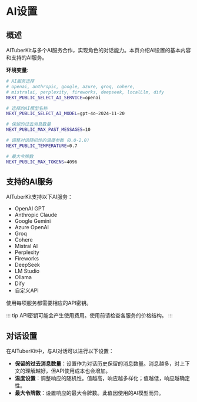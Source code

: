 # AI设置

## 概述

AITuberKit与多个AI服务合作，实现角色的对话能力。本页介绍AI设置的基本内容和支持的AI服务。

**环境变量**:

```bash
# AI服务选择
# openai, anthropic, google, azure, groq, cohere,
# mistralai, perplexity, fireworks, deepseek, localLlm, dify
NEXT_PUBLIC_SELECT_AI_SERVICE=openai

# 选择的AI模型名称
NEXT_PUBLIC_SELECT_AI_MODEL=gpt-4o-2024-11-20

# 保留的过去消息数量
NEXT_PUBLIC_MAX_PAST_MESSAGES=10

# 调整对话随机性的温度参数（0.0-2.0）
NEXT_PUBLIC_TEMPERATURE=0.7

# 最大令牌数
NEXT_PUBLIC_MAX_TOKENS=4096
```

## 支持的AI服务

AITuberKit支持以下AI服务：

- OpenAI GPT
- Anthropic Claude
- Google Gemini
- Azure OpenAI
- Groq
- Cohere
- Mistral AI
- Perplexity
- Fireworks
- DeepSeek
- LM Studio
- Ollama
- Dify
- 自定义API

使用每项服务都需要相应的API密钥。

::: tip
API密钥可能会产生使用费用。使用前请检查各服务的价格结构。
:::

## 对话设置

在AITuberKit中，与AI对话可以进行以下设置：

- **保留的过去消息数量**：设置作为对话历史保留的消息数量。消息越多，对上下文的理解越好，但API使用成本也会增加。
- **温度设置**：调整响应的随机性。值越高，响应越多样化；值越低，响应越确定性。
- **最大令牌数**：设置响应的最大令牌数。此值因使用的AI模型而异。
